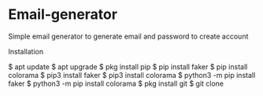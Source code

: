 # Email-generator
Simple email generator to generate email and password to create account

Installation

$ apt update
$ apt upgrade
$ pkg install pip
$ pip install faker
$ pip install colorama
$ pip3 install faker
$ pip3 install colorama
$ python3 -m pip install faker
$ python3 -m pip install colorama
$ pkg install git
$ git clone 
